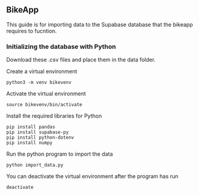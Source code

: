 ## BikeApp

This guide is for importing data to the Supabase database that the bikeapp requires to fucntion.

### Initializing the database with Python

Download these .csv files and place them in the data folder.

Create a virtual environment

```
python3 -m venv bikevenv
```

Activate the virtual environment

```
source bikevenv/bin/activate
```

Install the required libraries for Python

```
pip install pandas
pip install supabase-py
pip install python-dotenv
pip install numpy

```

Run the python program to import the data

```
python import_data.py

```

You can deactivate the virtual environment after the program has run

```
deactivate

```
